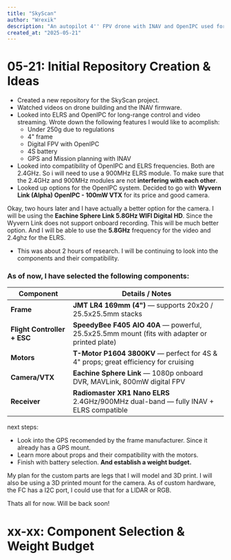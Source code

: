 ```yaml
---
title: "SkyScan"
author: "Wrexik"
description: "An autopilot 4'' FPV drone with INAV and OpenIPC used for photogrametry!"
created_at: "2025-05-21"
---
```


# 05-21: Initial Repository Creation & Ideas
- Created a new repository for the SkyScan project.
- Watched videos on drone building and the INAV firmware.
- Looked into ELRS and OpenIPC for long-range control and video streaming.
 Wrote down the following features I would like to acomplish:
  - Under 250g due to regulations
  - 4" frame
  - Digital FPV with OpenIPC
  - 4S battery
  - GPS and Mission planning with INAV
- Looked into compatibility of OpenIPC and ELRS frequencies. Both are 2.4GHz. So i will need to use a 900MHz ELRS module. To make sure that the 2.4GHz and 900MHz modules are not **interfering with each other**.
- Looked up options for the OpenIPC system. Decided to go with **Wyvern Link (Alpha) OpenIPC - 100mW VTX** for its price and good camera.

Okay, two hours later and I have actually a better option for the camera. I will be using the **Eachine Sphere Link 5.8GHz WIFI Digital HD**. Since the Wyvern Link does not support onboard recording. This will be much better option. And I will be able to use the **5.8GHz** frequency for the video and 2.4ghz for the ELRS.

- This was about 2 hours of research. I will be continuing to look into the components and their compatibility.
### As of now, I have selected the following components:

| Component                      | Details / Notes |
|-------------------------------|------------------|
| **Frame**                     | **JMT LR4 169mm (4")** — supports 20x20 / 25.5x25.5mm stacks |
| **Flight Controller + ESC**  | **SpeedyBee F405 AIO 40A** — powerful, 25.5x25.5mm mount (fits with adapter or printed plate) |
| **Motors**                    | **T-Motor P1604 3800KV** — perfect for 4S & 4" props; great efficiency for cruising |
| **Camera/VTX**                | **Eachine Sphere Link** — 1080p onboard DVR, MAVLink, 800mW digital FPV |
| **Receiver**                  | **Radiomaster XR1 Nano ELRS** 2.4GHz/900MHz dual-band — fully INAV + ELRS compatible |

next steps:
- Look into the GPS recomended by the frame manufacturer. Since it already has a GPS mount.
- Learn more about props and their compatibility with the motors.
- Finish with battery selection. **And establish a weight budget.**

My plan for the custom parts are legs that I will model and 3D print. I will also be using a 3D printed mount for the camera. As of custom hardware, the FC has a I2C port, I could use that for a LIDAR or RGB.

Thats all for now. Will be back soon!

# xx-xx: Component Selection & Weight Budget

